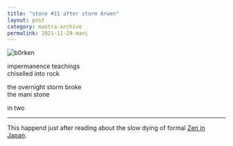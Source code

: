 ```yaml
---
title: "stone #11 after storm Arwen"
layout: post
category: mantra-archive
permalink: 2021-11-29-mani
---
```


![b0rken](/assets/images/mani/b0rkenMani2.jpg)  

impermanence teachings  
chiselled into rock  

the overnight storm broke  
the mani stone  

in two


---
This happend just after reading about the slow dying of formal [Zen in Japan](https://www.patheos.com/blogs/wildfoxzen/2021/11/the-end-of-zen-in-japan.html).  


